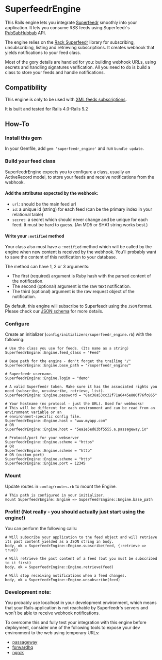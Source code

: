 # SuperfeedrEngine

This Rails engine lets you integrate [Superfeedr](https://superfeedr.com) smoothly into your application. It lets you consume RSS feeds using Superfeedr's [PubSubHubbub](http://documentation.superfeedr.com/subscribers.html#webhooks) API.

The engine relies on the [Rack Superfeedr](https://rubygems.org/gems/rack-superfeedr) library for subscribing, unsubscribing, listing and retrieving subscriptions. It creates webhook that yields notifications to your feed class.

Most of the gory details are handled for you: building webhook URLs, using secrets and handling signatures verification. All you need to do is build a class to store your feeds and handle notifications.

## Compatibility

This engine is only to be used with [XML feeds subscriptions](http://documentation.superfeedr.com/subscribers.html#xml-based-feeds).

It is built and tested for Rails 4.0-Rails 5.2

## How-To

### Install this gem

In your Gemfile, add `gem 'superfeedr_engine'` and run `bundle update`.

### Build your feed class

SuperfeedrEngine expects you to configure a class, usually an ActiveRecord model, to store your feeds and receive notifications from the webhook.

#### Add the attributes expected by the webhook:

* `url`: should be the main feed url
* `id`: a unique id (string) for each feed (can be the primary index in your relational table)
* `secret`: a secret which should never change and be unique for each feed. It must be hard to guess. (An MD5 or SHA1 string works best.)

#### Write your `:notified` method

Your class also must have a `:notified` method which will be called by the engine when new content is received by the webhook. You'll probably want to save the content of this notification to your database.

The method can have 1, 2 or 3 arguments:

* The first (required) argument is Ruby hash with the parsed content of the notification.
* The second (optional) argument is the raw text notification.
* The third (optional) argument is the raw request object of the notification.

By default, this engine will subscribe to Superfeedr using the `JSON` format. Please check our [JSON schema](http://documentation.superfeedr.com/schema.html#json) for more details.

### Configure

Create an initializer (`config/initializers/superfeedr_engine.rb`) with the following:

    # Use the class you use for feeds. (Its name as a string)
    SuperfeedrEngine::Engine.feed_class = "Feed"

    # Base path for the engine - don't forget the trailing "/"
    SuperfeedrEngine::Engine.base_path = "/superfeedr_engine/"

    # Superfeedr username.
    SuperfeedrEngine::Engine.login = "demo"

    # A valid Superfeedr token. Make sure it has the associated rights you need (subscribe, unsubscribe, retrieve, list).
    SuperfeedrEngine::Engine.password = "8ac38a53cc32f71a6445e880f76fc865"

    # Your hostname (no protocol - just the URL). Used for webhooks!
    # This will be different for each environment and can be read from an environment variable or an
    # environment-specific config file.
    SuperfeedrEngine::Engine.host = "www.myapp.com"
    # OR
    SuperfeedrEngine::Engine.host = "5ea1e5ed83bf5555.a.passageway.io"

    # Protocol/port for your webserver
    SuperfeedrEngine::Engine.scheme = "https"
    # OR
    SuperfeedrEngine::Engine.scheme = "http"
    # OR (custom port)
    SuperfeedrEngine::Engine.scheme = "http"
    SuperfeedrEngine::Engine.port = 12345

### Mount

Update routes in `config/routes.rb` to mount the Engine.

    # This path is configured in your initializer.
    mount SuperfeedrEngine::Engine => SuperfeedrEngine::Engine.base_path

### Profit! (Not really - you should actually just start using the engine!)

You can perform the following calls:

    # Will subscribe your application to the feed object and will retrieve its past content yielded as a JSON string in body.
    body, ok = SuperfeedrEngine::Engine.subscribe(feed, {:retrieve => true})

    # Will retrieve the past content of a feed (but you must be subscribed to it first)
    body, ok = SuperfeedrEngine::Engine.retrieve(feed)

    # Will stop receiving notifications when a feed changes.
    body, ok = SuperfeedrEngine::Engine.unsubscribe(feed)

### Development note:

You probably use localhost in your development environment, which means that your Rails application is not reachable by Superfeedr's servers and won't be able to receive webhook notifications.

To overcome this and fully test your integration with this engine before deployment, consider one of the following tools to expose your dev environment to the web using temporary URLs:

- [passageway](https://www.runscope.com/docs/passageway)
- [forwardhq](https://forwardhq.com/)
- [ngrok](https://ngrok.com/)
